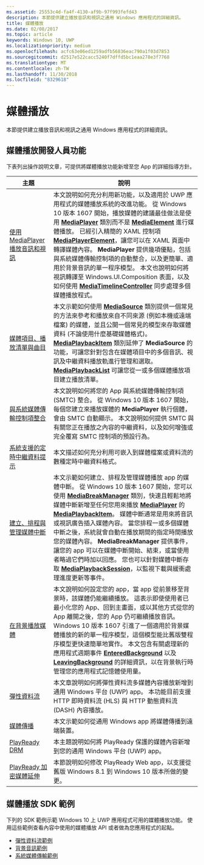 ```yaml
---
ms.assetid: 25553c4d-fa4f-4130-af9b-97f993fefd43
description: 本節提供建立播放音訊和視訊之通用 Windows 應用程式的詳細資訊。
title: 媒體播放
ms.date: 02/08/2017
ms.topic: article
keywords: Windows 10, UWP
ms.localizationpriority: medium
ms.openlocfilehash: acfc63e06ed1259adfb56836eac790a1f03d7853
ms.sourcegitcommit: d2517e522cacc5240f7dffd5bc1eaa278e3f7768
ms.translationtype: MT
ms.contentlocale: zh-TW
ms.lasthandoff: 11/30/2018
ms.locfileid: "8329618"
---
```

# <a name="media-playback"></a>媒體播放


本節提供建立播放音訊和視訊之通用 Windows 應用程式的詳細資訊。 

## <a name="media-playback-developer-features"></a>媒體播放開發人員功能

下表列出操作說明文章，可提供將媒體播放功能新增至您 App 的詳細指導方針。
 
| 主題                                                                                             | 說明                                                                                                                                                                                                                                                                                    |
|---------------------------------------------------------------------------------------------------|------------------------------------------------------------------------------------------------------------------------------------------------------------------------------------------------------------------------------------------------------------------------------------------------|
| [使用 MediaPlayer 播放音訊和視訊](play-audio-and-video-with-mediaplayer.md) | 本文說明如何充分利用新功能，以及適用於 UWP 應用程式的媒體播放系統的改進功能。 從 Windows 10 版本 1607 開始，播放媒體的建議最佳做法是使用 [**MediaPlayer**](https://msdn.microsoft.com/library/windows/apps/Windows.Media.Playback.MediaPlayer) 類別而不是 [**MediaElement**](https://msdn.microsoft.com/library/windows/apps/Windows.UI.Xaml.Controls.MediaElement) 進行媒體播放。 已經引入精簡的 XAML 控制項 [**MediaPlayerElement**](https://msdn.microsoft.com/library/windows/apps/Windows.UI.Xaml.Controls.MediaPlayerElement)，讓您可以在 XAML 頁面中轉譯媒體內容。 **MediaPlayer** 提供幾項優點，包括與系統媒體傳輸控制項的自動整合，以及更簡單、適用於背景音訊的單一程序模型。 本文也說明如何將視訊轉譯至 Windows.UI.Composition 表面，以及如何使用 [**MediaTimelineController**](https://msdn.microsoft.com/library/windows/apps/Windows.Media.MediaTimelineController) 同步處理多個媒體播放程式。                                                                                                          |
| [媒體項目、播放清單與曲目](media-playback-with-mediasource.md)                         | 本文示範如何使用 [**MediaSource**](https://msdn.microsoft.com/library/windows/apps/Windows.Media.Core.MediaSource) 類別提供一個常見的方法來參考和播放來自不同來源 (例如本機或遠端檔案) 的媒體，並且公開一個常見的模型來存取媒體資料 (不論使用什麼基礎媒體格式)。 [**MediaPlaybackItem**](https://msdn.microsoft.com/library/windows/apps/dn930939) 類別延伸了 **MediaSource** 的功能，可讓您針對包含在媒體項目中的多個音訊、視訊及中繼資料播放軌進行管理和選取。 [**MediaPlaybackList**](https://msdn.microsoft.com/library/windows/apps/dn930955) 可讓您從一或多個媒體播放項目建立播放清單。                                                                                                               |
| [與系統媒體傳輸控制項整合](integrate-with-systemmediatransportcontrols.md)                               | 本文說明如何將您的 App 與系統媒體傳輸控制項 (SMTC) 整合。 從 Windows 10 版本 1607 開始，每個您建立來播放媒體的 **MediaPlayer** 執行個體，會由 SMTC 自動顯示。 本文說明如何提供 SMTC 與有關您正在播放之內容的中繼資料，以及如何增強或完全覆寫 SMTC 控制項的預設行為。                                   |
| [系統支援的定時中繼資料提示](system-supported-metadata-cues.md)                               | 本文描述如何充分利用可嵌入到媒體檔案或資料流的數種定時中繼資料格式。                                   |
| [建立、排程與管理媒體中斷](create-schedule-and-manage-media-breaks.md)                                                                             | 本文示範如何建立、排程及管理媒體播放 app 的媒體中斷。 從 Windows 10 版本 1607 開始，您可以使用 [**MediaBreakManager**](https://msdn.microsoft.com/library/windows/apps/Windows.Media.Playback.MediaBreakManager) 類別，快速且輕鬆地將媒體中斷新增至任何您用來播放 [**MediaPlayer**](https://msdn.microsoft.com/library/windows/apps/Windows.Media.Playback.MediaPlayer) 的 [**MediaPlaybackItem**](https://msdn.microsoft.com/library/windows/apps/Windows.Media.Playback.MediaPlaybackItem)。 媒體中斷通常是用來將音訊或視訊廣告插入媒體內容。 當您排程一或多個媒體中斷之後，系統就會自動在播放期間的指定時間播放您的媒體內容。 **MediaBreakManager** 提供事件，讓您的 app 可以在媒體中斷開始、結束，或當使用者略過它們時加以回應。 您也可以針對媒體中斷存取 [**MediaPlaybackSession**](https://msdn.microsoft.com/library/windows/apps/Windows.Media.Playback.MediaPlaybackSession)，以監視下載與緩衝處理進度更新等事件。                                                                                                                     |
| [在背景播放媒體](background-audio.md)                                                                             | 本文說明如何設定您的 app，當 app 從前景移至背景時，該媒體仍能繼續播放。 這表示即使使用者已最小化您的 App、回到主畫面，或以其他方式從您的 App 離開之後，您的 App 仍可繼續播放音訊。 Windows 10 版本 1607 引進了一個適用於背景媒體播放的新的單一程序模型，這個模型能比舊版雙程序模型更快速簡單地實作。 本文包含有關處理新的應用程式週期事件 [**EnteredBackground**](https://msdn.microsoft.com/library/windows/apps/Windows.ApplicationModel.Core.CoreApplication.EnteredBackground) 以及 [**LeavingBackground**](https://msdn.microsoft.com/library/windows/apps/Windows.ApplicationModel.Core.CoreApplication.LeavingBackground) 的詳細資訊，以在背景執行時管理您的應用程式記憶體使用量。                                                                                                                    |
| [彈性資料流](adaptive-streaming.md)                                                       | 本文章說明如何將彈性資料流多媒體內容播放新增到通用 Windows 平台 (UWP) app。 本功能目前支援 HTTP 即時資料流 (HLS) 與 HTTP 動態資料流 (DASH) 內容播放。                                          |
| [媒體傳播](media-casting.md)                                                                 | 本文示範如何從通用 Windows app 將媒體傳播到遠端裝置。                                                                                                                                                                                                       |
| [PlayReady DRM](playready-client-sdk.md)                                                          | 本主題說明如何將 PlayReady 保護的媒體內容新增到您的通用 Windows 平台 (UWP) app。                                                                                                                                                                                |
| [PlayReady 加密媒體延伸](playready-encrypted-media-extension.md)                     | 本節說明如何修改 PlayReady Web app，以支援從舊版 Windows 8.1 到 Windows 10 版本所做的變更。                                                                                                                                       |

## <a name="media-playback-sdk-samples"></a>媒體播放 SDK 範例

下列的 SDK 範例示範 Windows 10 上 UWP 應用程式可用的媒體播放功能。 使用這些範例查看內容中使用的媒體播放 API 或者做為您應用程式的起點。

* [彈性資料流範例](https://github.com/Microsoft/Windows-universal-samples/tree/dev/Samples/AdaptiveStreaming)
* [背景音訊範例](https://github.com/Microsoft/Windows-universal-samples/tree/master/Samples/BackgroundMediaPlayback)
* [系統媒體傳輸範例](https://github.com/Microsoft/Windows-universal-samples/tree/dev/Samples/SystemMediaTransportControls)                                                                                               
 




